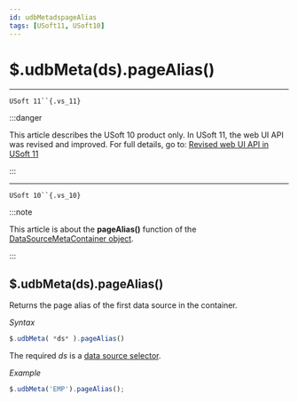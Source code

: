```yaml
---
id: udbMetadspageAlias
tags: [USoft11, USoft10]
---
```

# $.udbMeta(ds).pageAlias()



----

`USoft 11``{.vs_11}`


:::danger

This article describes the USoft 10 product only.
In USoft 11, the web UI API was revised and improved. For full details, go to:
[Revised web UI API in USoft 11](/Web_and_app_UIs/UDB_udb/Revised_web_UI_API_in_USoft_11.md)

:::

----

`USoft 10``{.vs_10}`


:::note

This article is about the **pageAlias()** function of the [DataSourceMetaContainer object](/Web_and_app_UIs/UDB_DataSourceMetaContainer).

:::

## **$.udbMeta(ds).pageAlias()**

Returns the page alias of the first data source in the container.

*Syntax*

```js
$.udbMeta( *ds* ).pageAlias()
```

The required *ds* is a [data source selector](/Web_and_app_UIs/UDB_DataSourceMetaContainer/UDB_DataSourceMetaContainer_object.md).

*Example*

```js
$.udbMeta('EMP').pageAlias();
```

 